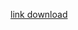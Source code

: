 <a href="https://github.com/danillolima/editor-de-texto/raw/master/dist/DESKTOPSO35A.jar"> link download</a>
